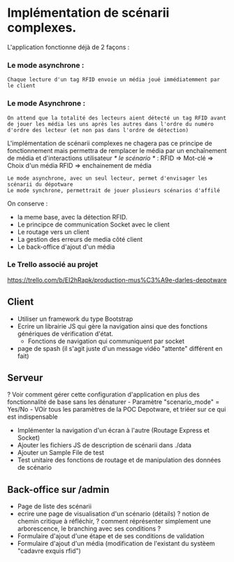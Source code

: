 # Implémentation de scénarii complexes.

L'application fonctionne déjà de 2 façons :
 ### Le mode asynchrone :
 	Chaque lecture d'un tag RFID envoie un média joué immédiatemment par le client
 ### Le mode Asynchrone : 
 	On attend que la totalité des lecteurs aient détecté un tag RFID avant de jouer les média les uns après les autres dans l'ordre du numéro d'ordre des lecteur (et non pas dans l'ordre de détection)

L'implémentation de scénarii complexes ne chagera pas ce principe de fonctionnement mais permettra de remplacer le média par un enchaînement de média et d'interactions utilisateur _* le scénario *_ :
	RFID => Mot-clé => Choix d'un média
	RFID => enchainement de média

	Le mode asynchrone, avec un seul lecteur, permet d'envisager les scénarii du dépotware
	Le mode synchrone, permettrait de jouer plusieurs scénarios d'affilé

On conserve : 
- la meme base, avec la détection RFID.
- Le principce de communication Socket avec le client
- Le routage vers un client 
- La gestion des erreurs de media côté client
- Le back-office d'ajout d'un média

### Le Trello associé au projet
https://trello.com/b/EI2hRapk/production-mus%C3%A9e-darles-depotware

## Client
- Utiliser un framework du type Bootstrap
- Ecrire un librairie JS qui gère la navigation ainsi que des fonctions génériques de vérification d'état.
	- Fonctions de navigation qui communiquent par socket
- page de spash (il s'agit juste d'un message vidéo "attente" différent en fait)

## Serveur
 ? Voir comment gérer cette configuration d'application en plus des fonctionnalité de base sans les dénaturer
 	- Paramètre "scenario_mode" = Yes/No
 	- VOir tous les paramètres de la POC Depotware, et triéer sur ce qui est indispensable
 	
 - Implémenter la navigation d'un écran à l'autre (Routage Express et Socket)
 - Ajouter les fichiers JS de description de scénarii dans ./data
 - Ajouter un Sample File de test
 - Test unitaire des fonctions de routage et de manipulation des données de scénario

 ## Back-office sur /admin 
 - Page de liste des scénarii
 - ecrire une page de visualisation d'un scénario (détails)
 ? notion de chemin critique à réfléchir, 
 ? comment réprésenter simplement une arborescence, le branching avec ses conditions ?
 - Formulaire d'ajout d'une étape et de ses conditions de validation
 - Formulaire d'ajout d'un média (modification de l'existant du systèem "cadavre exquis rfid")



 
